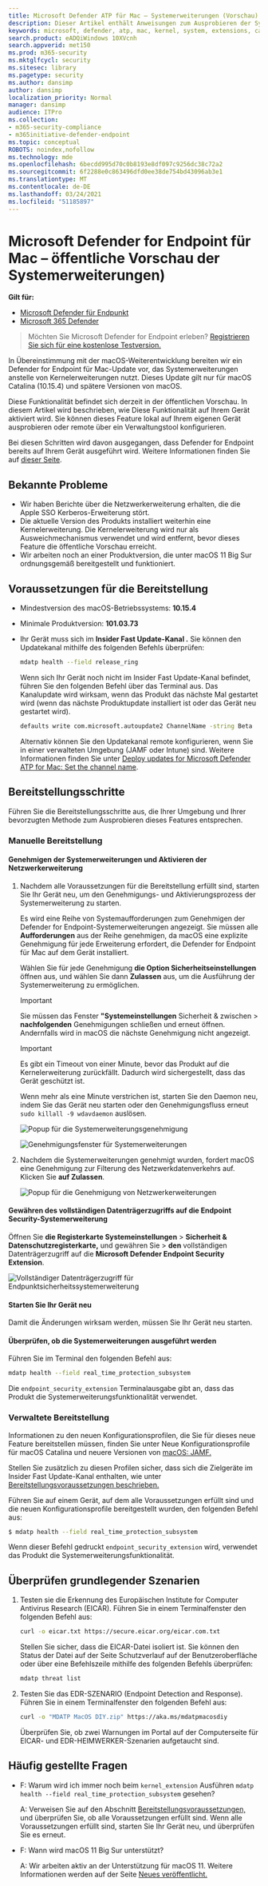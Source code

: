 ```yaml
---
title: Microsoft Defender ATP für Mac – Systemerweiterungen (Vorschau)
description: Dieser Artikel enthält Anweisungen zum Ausprobieren der Systemerweiterungsfunktionalität von Microsoft Defender ATP für Mac. Diese Funktionalität befindet sich derzeit in der öffentlichen Vorschau.
keywords: microsoft, defender, atp, mac, kernel, system, extensions, catalina
search.product: eADQiWindows 10XVcnh
search.appverid: met150
ms.prod: m365-security
ms.mktglfcycl: security
ms.sitesec: library
ms.pagetype: security
ms.author: dansimp
author: dansimp
localization_priority: Normal
manager: dansimp
audience: ITPro
ms.collection:
- m365-security-compliance
- m365initiative-defender-endpoint
ms.topic: conceptual
ROBOTS: noindex,nofollow
ms.technology: mde
ms.openlocfilehash: 6becdd995d70c0b8193e8df097c9256dc38c72a2
ms.sourcegitcommit: 6f2288e0c863496dfd0ee38de754bd43096ab3e1
ms.translationtype: MT
ms.contentlocale: de-DE
ms.lasthandoff: 03/24/2021
ms.locfileid: "51185897"
---
```

# <a name="microsoft-defender-for-endpoint-for-mac---system-extensions-public-preview"></a>Microsoft Defender for Endpoint für Mac – öffentliche Vorschau der Systemerweiterungen)

**Gilt für:**
- [Microsoft Defender für Endpunkt](https://go.microsoft.com/fwlink/p/?linkid=2154037)
- [Microsoft 365 Defender](https://go.microsoft.com/fwlink/?linkid=2118804)

> Möchten Sie Microsoft Defender for Endpoint erleben? [Registrieren Sie sich für eine kostenlose Testversion.](https://www.microsoft.com/microsoft-365/windows/microsoft-defender-atp?ocid=docs-wdatp-exposedapis-abovefoldlink)

In Übereinstimmung mit der macOS-Weiterentwicklung bereiten wir ein Defender for Endpoint für Mac-Update vor, das Systemerweiterungen anstelle von Kernelerweiterungen nutzt. Dieses Update gilt nur für macOS Catalina (10.15.4) und spätere Versionen von macOS.

Diese Funktionalität befindet sich derzeit in der öffentlichen Vorschau. In diesem Artikel wird beschrieben, wie Diese Funktionalität auf Ihrem Gerät aktiviert wird. Sie können dieses Feature lokal auf Ihrem eigenen Gerät ausprobieren oder remote über ein Verwaltungstool konfigurieren.

Bei diesen Schritten wird davon ausgegangen, dass Defender for Endpoint bereits auf Ihrem Gerät ausgeführt wird. Weitere Informationen finden Sie auf [dieser Seite](microsoft-defender-endpoint-mac.md).

## <a name="known-issues"></a>Bekannte Probleme

- Wir haben Berichte über die Netzwerkerweiterung erhalten, die die Apple SSO Kerberos-Erweiterung stört.
- Die aktuelle Version des Produkts installiert weiterhin eine Kernelerweiterung. Die Kernelerweiterung wird nur als Ausweichmechanismus verwendet und wird entfernt, bevor dieses Feature die öffentliche Vorschau erreicht.
- Wir arbeiten noch an einer Produktversion, die unter macOS 11 Big Sur ordnungsgemäß bereitgestellt und funktioniert.

## <a name="deployment-prerequisites"></a>Voraussetzungen für die Bereitstellung

- Mindestversion des macOS-Betriebssystems: **10.15.4**
- Minimale Produktversion: **101.03.73**
- Ihr Gerät muss sich im **Insider Fast Update-Kanal .** Sie können den Updatekanal mithilfe des folgenden Befehls überprüfen:

  ```bash
  mdatp health --field release_ring
  ```

  Wenn sich Ihr Gerät noch nicht im Insider Fast Update-Kanal befindet, führen Sie den folgenden Befehl über das Terminal aus. Das Kanalupdate wird wirksam, wenn das Produkt das nächste Mal gestartet wird (wenn das nächste Produktupdate installiert ist oder das Gerät neu gestartet wird).

  ```bash
  defaults write com.microsoft.autoupdate2 ChannelName -string Beta
  ```

  Alternativ können Sie den Updatekanal remote konfigurieren, wenn Sie in einer verwalteten Umgebung (JAMF oder Intune) sind. Weitere Informationen finden Sie unter [Deploy updates for Microsoft Defender ATP for Mac: Set the channel name](mac-updates.md#set-the-channel-name).

## <a name="deployment-steps"></a>Bereitstellungsschritte

Führen Sie die Bereitstellungsschritte aus, die Ihrer Umgebung und Ihrer bevorzugten Methode zum Ausprobieren dieses Features entsprechen.

### <a name="manual-deployment"></a>Manuelle Bereitstellung

#### <a name="approve-the-system-extensions-and-enable-the-network-extension"></a>Genehmigen der Systemerweiterungen und Aktivieren der Netzwerkerweiterung

1. Nachdem alle Voraussetzungen für die Bereitstellung erfüllt sind, starten Sie Ihr Gerät neu, um den Genehmigungs- und Aktivierungsprozess der Systemerweiterung zu starten.

   Es wird eine Reihe von Systemaufforderungen zum Genehmigen der Defender for Endpoint-Systemerweiterungen angezeigt. Sie müssen alle **Aufforderungen** aus der Reihe genehmigen, da macOS eine explizite Genehmigung für jede Erweiterung erfordert, die Defender for Endpoint für Mac auf dem Gerät installiert.
   
   Wählen Sie für jede Genehmigung **die Option Sicherheitseinstellungen** öffnen aus, und wählen Sie dann **Zulassen** aus, um die Ausführung der Systemerweiterung zu ermöglichen.

   > [!IMPORTANT]
   > Sie müssen das Fenster **"Systemeinstellungen** Sicherheit & zwischen  >  **nachfolgenden** Genehmigungen schließen und erneut öffnen. Andernfalls wird in macOS die nächste Genehmigung nicht angezeigt.

   > [!IMPORTANT]
   > Es gibt ein Timeout von einer Minute, bevor das Produkt auf die Kernelerweiterung zurückfällt. Dadurch wird sichergestellt, dass das Gerät geschützt ist.
   >
   > Wenn mehr als eine Minute verstrichen ist, starten Sie den Daemon neu, indem Sie das Gerät neu starten oder den Genehmigungsfluss erneut `sudo killall -9 wdavdaemon` auslösen.

   ![Popup für die Systemerweiterungsgenehmigung](images/mac-system-extension-approval.png)

   ![Genehmigungsfenster für Systemerweiterungen](images/mac-system-extension-pref.png)

1. Nachdem die Systemerweiterungen genehmigt wurden, fordert macOS eine Genehmigung zur Filterung des Netzwerkdatenverkehrs auf. Klicken Sie **auf Zulassen**.

   ![Popup für die Genehmigung von Netzwerkerweiterungen](images/mac-system-extension-filter.png)

#### <a name="grant-full-disk-access-to-the-endpoint-security-system-extension"></a>Gewähren des vollständigen Datenträgerzugriffs auf die Endpoint Security-Systemerweiterung

Öffnen Sie **die Registerkarte Systemeinstellungen**  >  **Sicherheit & Datenschutzregisterkarte,** und gewähren Sie  >   **den** vollständigen Datenträgerzugriff auf die **Microsoft Defender Endpoint Security Extension**.

![Vollständiger Datenträgerzugriff für Endpunktsicherheitssystemerweiterung](images/mac-system-extension-fda.png)

#### <a name="reboot-your-device"></a>Starten Sie Ihr Gerät neu

Damit die Änderungen wirksam werden, müssen Sie Ihr Gerät neu starten.

#### <a name="verify-that-the-system-extensions-are-running"></a>Überprüfen, ob die Systemerweiterungen ausgeführt werden

Führen Sie im Terminal den folgenden Befehl aus:

```bash
mdatp health --field real_time_protection_subsystem
```

Die `endpoint_security_extension` Terminalausgabe gibt an, dass das Produkt die Systemerweiterungsfunktionalität verwendet.

### <a name="managed-deployment"></a>Verwaltete Bereitstellung

Informationen zu den neuen Konfigurationsprofilen, die Sie für dieses neue Feature bereitstellen müssen, finden Sie unter Neue Konfigurationsprofile für macOS Catalina und neuere Versionen von [macOS: JAMF.](mac-sysext-policies.md#jamf)

Stellen Sie zusätzlich zu diesen Profilen sicher, dass sich die Zielgeräte im Insider Fast Update-Kanal enthalten, wie unter [Bereitstellungsvoraussetzungen beschrieben.](#deployment-prerequisites)

Führen Sie auf einem Gerät, auf dem alle Voraussetzungen erfüllt sind und die neuen Konfigurationsprofile bereitgestellt wurden, den folgenden Befehl aus:

```bash
$ mdatp health --field real_time_protection_subsystem
```

Wenn dieser Befehl gedruckt `endpoint_security_extension` wird, verwendet das Produkt die Systemerweiterungsfunktionalität.

## <a name="validate-basic-scenarios"></a>Überprüfen grundlegender Szenarien

1. Testen sie die Erkennung des Europäischen Institute for Computer Antivirus Research (EICAR). Führen Sie in einem Terminalfenster den folgenden Befehl aus:

   ```bash
   curl -o eicar.txt https://secure.eicar.org/eicar.com.txt
   ```

   Stellen Sie sicher, dass die EICAR-Datei isoliert ist. Sie können den Status der Datei auf der Seite Schutzverlauf auf der Benutzeroberfläche oder über eine Befehlszeile mithilfe des folgenden Befehls überprüfen:

    ```bash
    mdatp threat list
    ```

2. Testen Sie das EDR-SZENARIO (Endpoint Detection and Response). Führen Sie in einem Terminalfenster den folgenden Befehl aus:

   ```bash
   curl -o "MDATP MacOS DIY.zip" https://aka.ms/mdatpmacosdiy
   ```

   Überprüfen Sie, ob zwei Warnungen im Portal auf der Computerseite für EICAR- und EDR-HEIMWERKER-Szenarien aufgetaucht sind.

## <a name="frequently-asked-questions"></a>Häufig gestellte Fragen

- F: Warum wird ich immer noch beim `kernel_extension` Ausführen `mdatp health --field real_time_protection_subsystem` gesehen?

    A: Verweisen Sie auf den Abschnitt [Bereitstellungsvoraussetzungen,](#deployment-prerequisites) und überprüfen Sie, ob alle Voraussetzungen erfüllt sind. Wenn alle Voraussetzungen erfüllt sind, starten Sie Ihr Gerät neu, und überprüfen Sie es erneut.

- F: Wann wird macOS 11 Big Sur unterstützt?

    A: Wir arbeiten aktiv an der Unterstützung für macOS 11. Weitere Informationen werden auf der Seite [Neues veröffentlicht.](mac-whatsnew.md)

